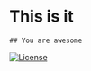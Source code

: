 # This is it
    ## You are awesome

[![License](https://img.shields.io/badge/License-Apache_2.0-yellowgreen.svg)](https://opensource.org/licenses/Apache-2.0)
    
    
